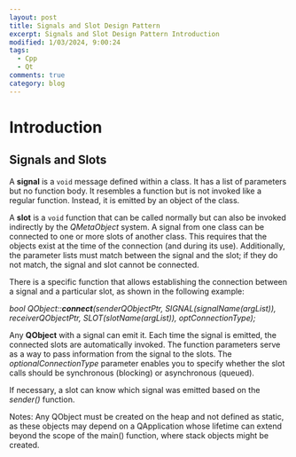 ```yaml
---
layout: post
title: Signals and Slot Design Pattern
excerpt: Signals and Slot Design Pattern Introduction
modified: 1/03/2024, 9:00:24
tags:
  - Cpp
  - Qt
comments: true
category: blog
---
```

# Introduction
## Signals and Slots
A **signal** is a `void` message defined within a class. It has a list of parameters but no function body.
It resembles a function but is not invoked like a regular function. Instead, it is emitted by an object of the class. 

A **slot** is a `void` function that can be called normally but can also be invoked indirectly by the *QMetaObject* system. A signal from one class can be connected to one or more slots of another class. This requires that the objects exist at the time of the connection (and during its use). Additionally, the parameter lists must match between the signal and the slot; if they do not match, the signal and slot cannot be connected.

There is a specific function that allows establishing the connection between a signal and a particular slot, as shown in the following example:

_bool QObject::**connect**(senderQObjectPtr, SIGNAL(signalName(argList)), receiverQObjectPtr, SLOT(slotName(argList)), optConnectionType);_

Any **QObject** with a signal can emit it. Each time the signal is emitted, the connected slots are automatically invoked. The function parameters serve as a way to pass information from the signal to the slots. The _optionalConnectionType_ parameter enables you to specify whether the slot calls should be synchronous (blocking) or asynchronous (queued). 

If necessary, a slot can know which signal was emitted based on the _sender()_ function.

Notes: Any QObject must be created on the heap and not defined as static, as these objects may depend on a QApplication whose lifetime can extend beyond the scope of the main() function, where stack objects might be created.
